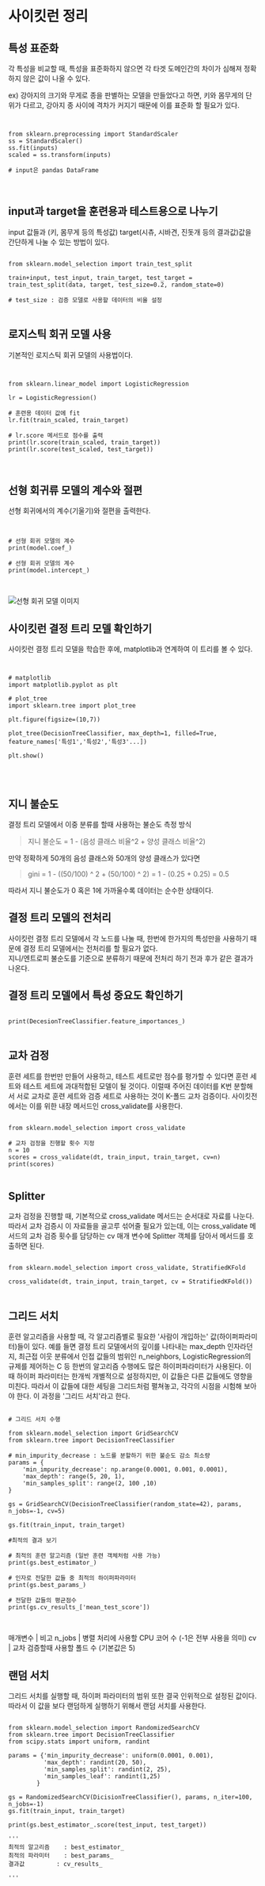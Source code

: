 # 사이킷런 정리


## 특성 표준화
각 특성을 비교할 때, 특성을 표준화하지 않으면 각 타겟 도메인간의 차이가 심해져 정확하지 않은 값이 나올 수 있다.  

ex) 강아지의 크기와 무게로 종을 판별하는 모델을 만들었다고 하면, 키와 몸무게의 단위가 다르고, 강아지 종 사이에 격차가 커지기 때문에 이를 표준화 할 필요가 있다.  

<pre>
<code>

from sklearn.preprocessing import StandardScaler
ss = StandardScaler()
ss.fit(inputs)
scaled = ss.transform(inputs)

# input은 pandas DataFrame

</code>
</pre>

## input과 target을 훈련용과 테스트용으로 나누기
input 값들과 (키, 몸무게 등의 특성값) target(시츄, 시바견, 진돗개 등의 결과값)값을 간단하게 나눌 수 있는 방법이 있다.

<pre>
<code>
from sklearn.model_selection import train_test_split

train+input, test_input, train_target, test_target = train_test_split(data, target, test_size=0.2, random_state=0)

# test_size : 검증 모델로 사용할 데이터의 비율 설정
</code>
</pre>

## 로지스틱 회귀 모델 사용

기본적인 로지스틱 회귀 모델의 사용법이다.

<pre>
<code>

from sklearn.linear_model import LogisticRegression

lr = LogisticRegression()

# 훈련용 데이터 값에 fit
lr.fit(train_scaled, train_target)

# lr.score 메서드로 점수를 출력
print(lr.score(train_scaled, train_target))
print(lr.score(test_scaled, test_target))

</code>
</pre>

## 선형 회귀류 모델의 계수와 절편

선형 회귀에서의 계수(기울기)와 절편을 출력한다.

<pre>
<code>

# 선형 회귀 모델의 계수
print(model.coef_)

# 선형 회귀 모델의 계수
print(model.intercept_)

</code>
</pre>

![선형 회귀 모델 이미지](https://ko.wikipedia.org/wiki/%EC%84%A0%ED%98%95_%ED%9A%8C%EA%B7%80#/media/%ED%8C%8C%EC%9D%BC:Normdist_regression.png)  

## 사이킷런 결정 트리 모델 확인하기

사이킷런 결정 트리 모델을 학습한 후에, matplotlib과 연계하여 이 트리를 볼 수 있다.

<pre>
<code>

# matplotlib
import matplotlib.pyplot as plt

# plot_tree
import sklearn.tree import plot_tree

plt.figure(figsize=(10,7))

plot_tree(DecisionTreeClassifier, max_depth=1, filled=True, feature_names['특성1','특성2','특성3'...])

plt.show()


</code>
</pre>

## 지니 불순도

결정 트리 모델에서 이중 분류를 할때 사용하는 불순도 측정 방식

> 지니 불순도 = 1 - (음성 클래스 비율^2 + 양성 클래스 비율^2)

만약 정확하게 50개의 음성 클래스와 50개의 양성 클래스가 있다면

> gini = 1 - ((50/100) ^ 2 + (50/100) ^ 2) = 1 - (0.25 + 0.25) = 0.5

따라서 지니 불순도가 0 혹은 1에 가까울수록 데이터는 순수한 상태이다.

## 결정 트리 모델의 전처리

사이킷런 결정 트리 모델에서 각 노드를 나눌 때, 한번에 한가지의 특성만을 사용하기 때문에 결정 트리 모델에서는 전처리를 할 필요가 없다.  
지니/엔트로피 불순도를 기준으로 분류하기 때문에 전처리 하기 전과 후가 같은 결과가 나온다.
 
## 결정 트리 모델에서 특성 중요도 확인하기

<pre>
<code>
print(DecesionTreeClassifier.feature_importances_)
</code>
</pre>

## 교차 검정

훈련 세트를 한번만 만들어 사용하고, 테스트 세트로만 점수를 평가할 수 있다면 훈련 세트와 테스트 세트에 과대적합된 모델이 될 것이다. 이럴때 주어진 데이터를 K번 분할해서 서로 교차로 훈련 세트와 검증 세트로 사용하는 것이 K-폴드 교차 검증이다. 사이킷전에서는 이를 위한 내장 메서드인 cross_validate를 사용한다.

<pre>
<code>
from sklearn.model_selection import cross_validate

# 교차 검정을 진행할 횟수 지정
n = 10
scores = cross_validate(dt, train_input, train_target, cv=n)
print(scores)
</code>
</pre>

## Splitter

교차 검정을 진행할 때, 기본적으로 cross_validate 메서드는 순서대로 자료를 나눈다. 따라서 교차 검증시 이 자료들을 골고루 섞어줄 필요가 있는데, 이는 cross_validate 메서드의 교차 검증 횟수를 담당하는 cv 매개 변수에 Splitter 객체를 담아서 메서드를 호출하면 된다.

<pre>
<code>
from sklearn.model_selection import cross_validate, StratifiedKFold

cross_validate(dt, train_input, train_target, cv = StratifiedKFold())
</code>
</pre>


## 그리드 서치

훈련 알고리즘을 사용할 때, 각 알고리즘별로 필요한 '사람이 개입하는' 값(하이퍼파라미터)들이 있다. 예를 들면 결정 트리 모델에서의 깊이를 나타내는 max_depth 인자라던지, 최근접 이웃 분류에서 인접 값들의 범위인 n_neighbors, LogisticRegression의 규제를 제어하는 C 등 한번의 알고리즘 수행에도 많은 하이퍼파라미터가 사용된다. 이때 하이퍼 파라미터는 한개씩 개별적으로 설정하지만, 이 값들은 다른 값들에도 영향을 미친다. 따라서 이 값들에 대한 세팅을 그리드처럼 펼쳐놓고, 각각의 시점을 시험해 보아야 한다. 이 과정을 '그리드 서치'라고 한다.

<pre>
<code>
# 그리드 서치 수행

from sklearn.model_selection import GridSearchCV
from sklearn.tree import DecisionTreeClassifier

# min_impurity_decrease : 노드를 분할하기 위한 불순도 감소 최소량
params = {
	'min_impurity_decrease': np.arange(0.0001, 0.001, 0.0001),
	'max_depth': range(5, 20, 1),
	'min_samples_split': range(2, 100 ,10)
}

gs = GridSearchCV(DecisionTreeClassifier(random_state=42), params, n_jobs=-1, cv=5)

gs.fit(train_input, train_target)

#최적의 결과 보기

# 최적의 훈련 알고리즘 (일반 훈련 객체처럼 사용 가능)
print(gs.best_estimator_)

# 인자로 전달한 값들 중 최적의 하이퍼파라미터
print(gs.best_params_)

# 전달한 값들의 평균점수
print(gs.cv_results_['mean_test_score'])

</code>
</pre>

매개변수 | 비고
n_jobs | 병렬 처리에 사용할 CPU 코어 수 (-1은 전부 사용을 의미)
cv | 교차 검증할때 사용할 폴드 수 (기본값은 5)

## 랜덤 서치

그리드 서치를 실행할 때, 하이퍼 파라미터의 범위 또한 결국 인위적으로 설정된 값이다. 따라서 이 값을 보다 랜덤하게 실행하기 위해서 랜덤 서치를 사용한다.

<pre>
<code>
from sklearn.model_selection import RandomizedSearchCV
from sklearn.tree import DecisionTreeClassifier
from scipy.stats import uniform, randint

params = {'min_impurity_decrease': uniform(0.0001, 0.001),
		  'max_depth': randint(20, 50),
		  'min_samples_split': randint(2, 25),
		  'min_samples_leaf': randint(1,25)
		}

gs = RandomizedSearchCV(DicisionTreeClassifier(), params, n_iter=100, n_jobs=-1)
gs.fit(train_input, train_target)

print(gs.best_estimator_.score(test_input, test_target))

'''
최적의 알고리즘	: best_estimator_
최적의 파라미터	: best_params_
결과값			: cv_results_

'''

</code>
</pre>
